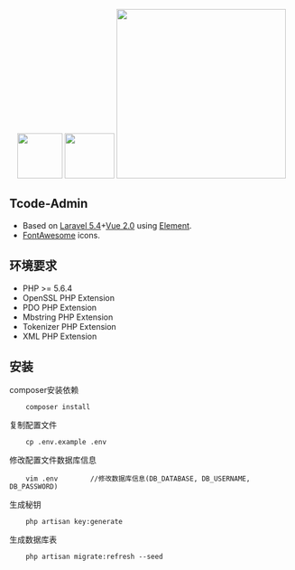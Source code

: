 <p align="center">
    <img  height="80" src="https://cdn.rawgit.com/ElemeFE/element/dev/element_logo.svg">
    <img width="88" height="80" src="https://vuejs.org/images/logo.png">
    <img width="300" src="https://laravel.com/assets/img/components/logo-laravel.svg">
</p>

## Tcode-Admin

- Based on [Laravel 5.4](http://d.laravel-china.org/docs/5.4)+[Vue 2.0](https://cn.vuejs.org/) using [Element](http://element.eleme.io/).
- [FontAwesome](http://fontawesome.io/icons/) icons.

## 环境要求
- PHP >= 5.6.4
- OpenSSL PHP Extension
- PDO PHP Extension
- Mbstring PHP Extension
- Tokenizer PHP Extension
- XML PHP Extension
## 安装
composer安装依赖
```
    composer install
```
复制配置文件
```
    cp .env.example .env
```
修改配置文件数据库信息
```
    vim .env        //修改数据库信息(DB_DATABASE, DB_USERNAME, DB_PASSWORD)
```
生成秘钥
```
    php artisan key:generate
```
生成数据库表
```
    php artisan migrate:refresh --seed   
```



